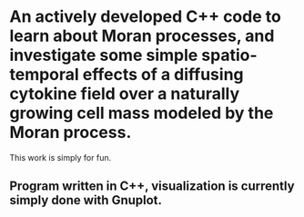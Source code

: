 # An actively developed C++ code to learn about Moran processes, and investigate some simple spatio-temporal effects of a diffusing cytokine field over a naturally growing cell mass modeled by the Moran process.
This work is simply for fun.
## Program written in C++, visualization is currently simply done with Gnuplot.